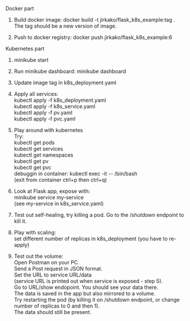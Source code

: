 Docker part
1. Build docker image: docker build -t jirkako/flask_k8s_example:tag .  
The tag should be a new version of image. 

2. Push to docker registry: docker push jirkako/flask_k8s_example:6  

Kubernetes part
1. minikube start
2. Run minikube dashboard: minikube dashboard
3. Update image tag in k8s_deployment.yaml
4. Apply all services:  
kubectl apply -f k8s_deployment.yaml  
kubectl apply -f k8s_service.yaml  
kubectl apply -f pv.yaml  
kubectl apply -f pvc.yaml  

5. Play around with kubernetes  
Try:  
kubectl get pods  
kubectl get services  
kubectl get namespaces  
kubectl get pv  
kubectl get pvc  
debuggin in container: kubectl exec -it <pod> -- /bin/bash  
(exit from container ctrl+p then ctrl+q)  

6. Look at Flask app, expose with:  
minikube service my-service   
(see my-service in k8s_service.yaml)  

7. Test out self-healing, try killing a pod. Go to the /shutdown endpoint to kill it.  
8. Play with scaling:   
set different number of replicas in k8s_deployment (you have to re-apply)  
9. Test out the volume:  
Open Postman on your PC.  
Send a Post request in JSON format.   
Set the URL to service URL/data  
(service URL is printed out when service is exposed - step 5).  
Go to URL/show endopoint. You should see your data there.  
The data is saved in the app but also mirrored to a volume.    
Try restarting the pod (by killing it on /shutdown endpoint, or change number of replicas to 0 and then 1).  
The data should still be present.  